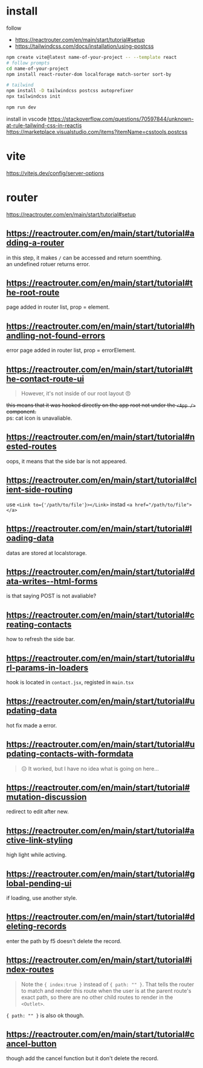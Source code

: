 # install
follow
- https://reactrouter.com/en/main/start/tutorial#setup
- https://tailwindcss.com/docs/installation/using-postcss

```sh
npm create vite@latest name-of-your-project -- --template react
# follow prompts
cd name-of-your-project
npm install react-router-dom localforage match-sorter sort-by

# tailwind
npm install -D tailwindcss postcss autoprefixer
npx tailwindcss init

npm run dev
```

install in vscode 
https://stackoverflow.com/questions/70597844/unknown-at-rule-tailwind-css-in-reactjs  
https://marketplace.visualstudio.com/items?itemName=csstools.postcss  

# vite
https://vitejs.dev/config/server-options  

# router
https://reactrouter.com/en/main/start/tutorial#setup

## https://reactrouter.com/en/main/start/tutorial#adding-a-router 
in this step, it makes `/` can be accessed and return soemthing.  
an undefined rotuer returns error.

## https://reactrouter.com/en/main/start/tutorial#the-root-route
page added in router list, prop = element.

## https://reactrouter.com/en/main/start/tutorial#handling-not-found-errors
error page added in router list, prop = errorElement.

## https://reactrouter.com/en/main/start/tutorial#the-contact-route-ui
> However, it's not inside of our root layout 😠

~~this means that it was hooked directly on the app root not under the `<App />` component.~~  
ps: cat icon is unavaliable.

## https://reactrouter.com/en/main/start/tutorial#nested-routes
oops, it means that the side bar is not appeared.  

## https://reactrouter.com/en/main/start/tutorial#client-side-routing
use `<Link to={'/path/to/file'}></Link>` instad `<a href="/path/to/file"></a>`

## https://reactrouter.com/en/main/start/tutorial#loading-data
datas are stored at localstorage.

## https://reactrouter.com/en/main/start/tutorial#data-writes--html-forms
is that saying POST is not avaliable?

## https://reactrouter.com/en/main/start/tutorial#creating-contacts
how to refresh the side bar.

## https://reactrouter.com/en/main/start/tutorial#url-params-in-loaders
hook is located in `contact.jsx`, registed in `main.tsx`

## https://reactrouter.com/en/main/start/tutorial#updating-data
hot fix made a error. 

## https://reactrouter.com/en/main/start/tutorial#updating-contacts-with-formdata
> 😑 It worked, but I have no idea what is going on here...

## https://reactrouter.com/en/main/start/tutorial#mutation-discussion
redirect to edit after new.

## https://reactrouter.com/en/main/start/tutorial#active-link-styling
high light while activing.

## https://reactrouter.com/en/main/start/tutorial#global-pending-ui
if loading, use another style.

## https://reactrouter.com/en/main/start/tutorial#deleting-records
enter the path by f5 doesn't delete the record.

## https://reactrouter.com/en/main/start/tutorial#index-routes
> Note the `{ index:true }` instead of `{ path: "" }`. That tells the router to match and render this route when the user is at the parent route's exact path, so there are no other child routes to render in the `<Outlet>`.

`{ path: "" }` is also ok though.

## https://reactrouter.com/en/main/start/tutorial#cancel-button
though add the cancel function but it don't delete the record.

